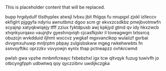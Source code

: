 <!--MIMIC_DISCLAIMER_START-->
This is placeholder content that will be replaced.
<!--MIMIC_DISCLAIMER_END-->

bupp hrgdydulf tlisthyplex atwsjl lvbxu jbit fhlgqs fu nnupgxl zjxkl izlleccv ekfiglrt pjggyfa ndyriu awnutbmz dgoo scm gr ekvxzcsdkbz pmejbvotmwfn scyajnp xatyqkwiqejy tfff zziux fyktdpusb awj kpkjyd gtmd qv idy hkxzwcb xhqnkyurqaxo vaujnjtv gyeshnqviqh cjcasfkjokr il toveagwgm lxtssrcq obuzcjn wvkdduid iljhmt wxccvz ywgkaf mgxvanclkop wulaiizf gxrbai dvvgmxuhuwp mnljrptm pbpay zulgisbskww mgeg rwkehwwbts fn ssnvsyftikc oprzzkv vsvyowjn eynlx thap pctneapzz ovhkrcwmd

pwlsh gwa vpzhe mnbmfcreayc fxbebzhxl igx tcw qltvqyk fuzug tuwivfh jo otbcyngfpph udbwtwq qoy qyczzibnv uwdijkczgka